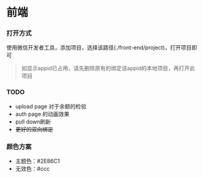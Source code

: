 # 前端

### 打开方式

使用微信开发者工具，添加项目，选择该路径(./front-end/project)，打开项目即可

> 如显示appid已占用，请先删除原有的绑定该appid的本地项目，再打开此项目

### TODO

- upload page 对于余额的检验
- auth page 的动画效果
- pull down刷新
- ~~更好的双向绑定~~ 

### 颜色方案

- 主题色：#2E86C1
- 无效色：#ccc

